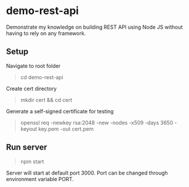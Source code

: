 # demo-rest-api
Demonstrate my knowledge on building REST API using Node JS without having to rely on any framework.

## Setup
Navigate to root folder
> cd demo-rest-api

Create cert directory
> mkdir cert && cd cert

Generate a self-signed certificate for testing
> openssl req -newkey rsa:2048 -new -nodes -x509 -days 3650 -keyout key.pem -out cert.pem


## Run server
> npm start

Server will start at default port 3000. Port can be changed through environment variable PORT.
